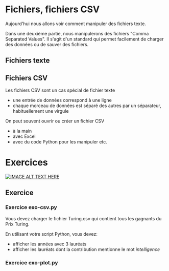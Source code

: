 # Fichiers, fichiers CSV

Aujourd'hui nous allons voir comment manipuler des fichiers texte.

Dans une deuxième partie, nous manipulerons des fichiers "Comma Separated Values". Il s'agit d'un standard
qui permet facilement de charger des données ou de sauver des fichiers.

## Fichiers texte


## Fichiers CSV

Les fichiers CSV sont un cas spécial de fichier texte
- une entrée de données correspond à une ligne
- chaque morceau de données est séparé des autres par un séparateur, habituellement une virgule

On peut souvent ouvrir ou créer un fichier CSV
- à la main
- avec Excel
- avec du code Python pour les manipuler etc.

# Exercices

[![IMAGE ALT TEXT HERE](http://img.youtube.com/vi/0TqWgIC0T0c/0.jpg)](http://www.youtube.com/watch?v=0TqWgIC0T0c)

## Exercice

### Exercice exo-csv.py
Vous devez charger le fichier Turing.csv qui contient tous les gagnants du Prix Turing.
                            
En utilisant votre script Python, vous devez:
- afficher les années avec 3 lauréats
- afficher les lauréats dont la contribution mentionne le mot <em>intelligence</em></li>

### Exercice exo-plot.py
                        

